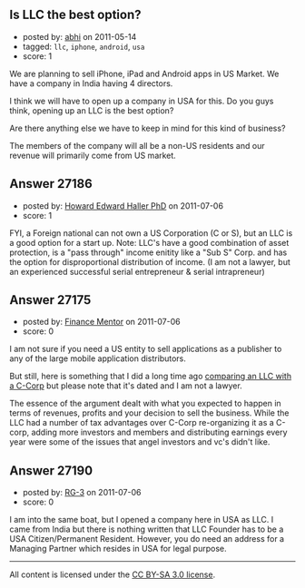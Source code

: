 ## Is LLC the best option?

- posted by: [abhi](https://stackexchange.com/users/-1/9654-abhi) on 2011-05-14
- tagged: `llc`, `iphone`, `android`, `usa`
- score: 1

We are planning to sell iPhone, iPad and Android apps in US Market. We have a company in India having 4 directors.

I think we will have to open up a company in USA for this. Do you guys think, opening up an LLC is the best option?

Are there anything else we have to keep in mind for this kind of business?

The members of the company will all be a non-US residents and our revenue will primarily come from US market.


## Answer 27186

- posted by: [Howard Edward Haller PhD](https://stackexchange.com/users/-1/11753-howard-edward-haller-phd) on 2011-07-06
- score: 1

FYI, a Foreign national can not own a US Corporation (C or S), but an LLC is a good option for a start up. 
Note: LLC's have a good combination of asset protection, is a "pass through" income enitity like a "Sub S" Corp. and has the option for disproportional distribution of income. 
(I am not a lawyer, but an experienced successful serial entrepreneur & serial intrapreneur)



## Answer 27175

- posted by: [Finance Mentor](https://stackexchange.com/users/-1/11741-finance-mentor) on 2011-07-06
- score: 0

<p>I am not sure if you need a US entity to sell applications as a publisher to any of the large mobile application distributors. </p>

<p>But still, here is something that I did a long time ago <a href="http://financetrainingcourse.com/education/2010/02/master-case-corporate-finance-limited-liability-or-c-corp/" rel="nofollow">comparing an LLC with a C-Corp</a> but please note that it's dated and I am not a lawyer. </p>

<p>The essence of the argument dealt with what you expected to happen in terms of revenues, profits and your decision to sell the business. While the LLC had a number of tax advantages over C-Corp re-organizing it as a C-corp, adding more investors and members and distributing earnings every year were some of the issues that angel investors and vc's didn't like. </p>



## Answer 27190

- posted by: [RG-3](https://stackexchange.com/users/-1/11763-rg-3) on 2011-07-06
- score: 0

I am into the same boat, but I opened a company here in USA as LLC. I came from India but there is nothing written that LLC Founder has to be a USA Citizen/Permanent Resident. However, you do need an address for a Managing Partner which resides in USA for legal purpose.  



---

All content is licensed under the [CC BY-SA 3.0 license](https://creativecommons.org/licenses/by-sa/3.0/).
